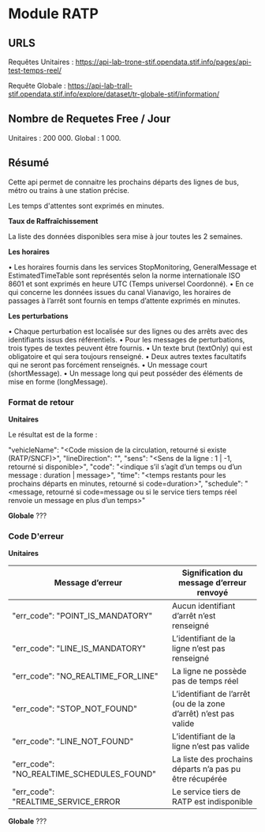 # **Module RATP**

## URLS

Requêtes Unitaires : https://api-lab-trone-stif.opendata.stif.info/pages/api-test-temps-reel/

Requête Globale : https://api-lab-trall-stif.opendata.stif.info/explore/dataset/tr-globale-stif/information/

## Nombre de Requetes Free / Jour

Unitaires : 200 000.
Global : 1 000.

## Résumé

Cette api permet de connaitre les prochains départs des lignes de bus, métro ou trains
à une station précise.

Les temps d'attentes sont exprimés en minutes.

**Taux de Raffraîchissement**

La liste des données disponibles sera mise à jour toutes les 2 semaines.

**Les horaires**

• Les horaires fournis dans les services StopMonitoring, GeneralMessage et EstimatedTimeTable
sont représentés selon la norme internationale ISO 8601 et sont exprimés en heure UTC (Temps
universel Coordonné).
• En ce qui concerne les données issues du canal Vianavigo, les horaires de passages à l’arrêt sont
fournis en temps d’attente exprimés en minutes.

**Les perturbations**

• Chaque perturbation est localisée sur des lignes ou des arrêts avec des identifiants issus des
référentiels.
• Pour les messages de perturbations, trois types de textes peuvent être fournis.
• Un texte brut (textOnly) qui est obligatoire et qui sera toujours renseigné.
• Deux autres textes facultatifs qui ne seront pas forcément renseignés.
• Un message court (shortMessage).
• Un message long qui peut posséder des éléments de mise en forme (longMessage).

### Format de retour

**Unitaires**

Le résultat est de la forme :

"vehicleName": "<Code mission de la circulation, retourné si existe (RATP/SNCF)>",
"lineDirection": "<direction de la ligne>",
"sens": "<Sens de la ligne : 1 | -1, retourné si disponible>",
"code": "<indique s’il s’agit d’un temps ou d’un message : duration | message>",
"time": "<temps restants pour les prochains départs en minutes, retourné si code=duration>",
"schedule": "<message, retourné si code=message ou si le service tiers temps réel renvoie un message en plus d’un temps>"

**Globale**
???


### Code D'erreur

**Unitaires**

Message d’erreur | Signification du message d’erreur renvoyé
--- | ---
"err_code": "POINT_IS_MANDATORY" | Aucun identifiant d’arrêt n’est renseigné
"err_code": "LINE_IS_MANDATORY" | L’identifiant de la ligne n’est pas renseigné
"err_code": "NO_REALTIME_FOR_LINE" | La ligne ne possède pas de temps réel
"err_code": "STOP_NOT_FOUND" | L’identifiant de l’arrêt (ou de la zone d’arrêt) n’est pas valide
"err_code": "LINE_NOT_FOUND" | L’identifiant de la ligne n’est pas valide
"err_code": "NO_REALTIME_SCHEDULES_FOUND" | La liste des prochains départs n’a pas pu être récupérée
"err_code": "REALTIME_SERVICE_ERROR | Le service tiers de RATP est indisponible

**Globale**
???

